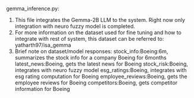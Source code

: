 gemma_inference.py:

1. This file integrates the Gemma-2B LLM to the system. Right now only integration with neuro fuzzy model is completed.
2. For more information on the dataset used for fine tuning and how to integrate with rest of system, this dataset can be referred to: yatharth97/isa_gemma
3. Brief note on dataset/model responses:
  stock_info:Boeing:6m, summarizes the stock info for a company Boeing for 6months
  latest_news:Boeing, gets the latest news for Boeing
  stock_risk:Boeing, integrates with neuro fuzzy model
  esg_ratings:Boeing, integrates with esg rating computation for Boeing
  employee_reviews:Boeing, gets the employee reviews for Boeing
  competitors:Boeing, gets competitor information for Boeing
